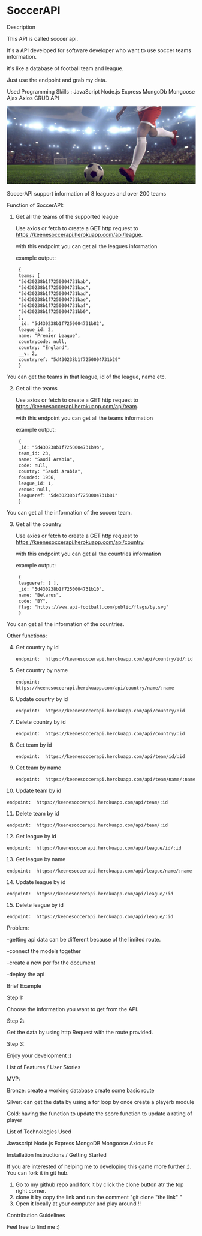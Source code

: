 # SoccerAPI

Description

<!-- What your project is / should be used for -->


This API is called soccer api.

It's a API developed for software developer who want to use soccer teams information.

it's like a database of football team and league.

Just use the endpoint and grab my data.


Used Programming Skills :
JavaScript
Node.js
Express
MongoDb
Mongoose
Ajax 
Axios
CRUD API


<img src="./soccer.jpg">

SoccerAPI support information of 8 leagues and over 200 teams


Function of SoccerAPI:

1. Get all the teams of the supported league

    Use axios or fetch to create a GET http request to https://keenesoccerapi.herokuapp.com/api/league.

    with this endpoint you can get all the leagues information

    example output:
    
        {
        teams: [
        "5d430238b1f7250004731bab",
        "5d430238b1f7250004731bac",
        "5d430238b1f7250004731bad",
        "5d430238b1f7250004731bae",
        "5d430238b1f7250004731baf",
        "5d430238b1f7250004731bb0",
        ],
        _id: "5d430238b1f7250004731b82",
        league_id: 2,
        name: "Premier League",
        countrycode: null,
        country: "England",
        __v: 2,
        countryref: "5d430238b1f7250004731b29"
        }

 You can get the teams in that league, id of the league, name etc.

2. Get all the teams 

    Use axios or fetch to create a GET http request to https://keenesoccerapi.herokuapp.com/api/team.

    with this endpoint you can get all the teams information

    example output:

        {
        _id: "5d430238b1f7250004731b9b",
        team_id: 23,
        name: "Saudi Arabia",
        code: null,
        country: "Saudi Arabia",
        founded: 1956,
        league_id: 1,
        venue: null,
        leagueref: "5d430238b1f7250004731b81"
        }

You can get all the information of the soccer team.


3. Get all the country 

    Use axios or fetch to create a GET http request to https://keenesoccerapi.herokuapp.com/api/country.

    with this endpoint you can get all the countries information

    example output:

        {
        leagueref: [ ],
        _id: "5d430238b1f7250004731b10",
        name: "Belarus",
        code: "BY",
        flag: "https://www.api-football.com/public/flags/by.svg"
        }

You can get all the information of the countries.

Other functions:

 4. Get country by id

        endpoint:  https://keenesoccerapi.herokuapp.com/api/country/id/:id


 5. Get country by name

        endpoint:  https://keenesoccerapi.herokuapp.com/api/country/name/:name


 6. Update country by id

        endpoint:  https://keenesoccerapi.herokuapp.com/api/country/:id


 7. Delete country by id

        endpoint:  https://keenesoccerapi.herokuapp.com/api/country/:id

 8. Get team by id

        endpoint:  https://keenesoccerapi.herokuapp.com/api/team/id/:id


 9. Get team by name

        endpoint:  https://keenesoccerapi.herokuapp.com/api/team/name/:name


 10. Update team by id

    endpoint:  https://keenesoccerapi.herokuapp.com/api/team/:id


 11. Delete team by id

    endpoint:  https://keenesoccerapi.herokuapp.com/api/team/:id

 12. Get league by id

    endpoint:  https://keenesoccerapi.herokuapp.com/api/league/id/:id


 13. Get league by name

    endpoint:  https://keenesoccerapi.herokuapp.com/api/league/name/:name


 14. Update league by id

    endpoint:  https://keenesoccerapi.herokuapp.com/api/league/:id


 15. Delete league by id

    endpoint:  https://keenesoccerapi.herokuapp.com/api/league/:id




<!-- What problem(s) your projects solves -->

Problem:

-getting api data can be different because of the limited route.

-connect the models together

-create a new por for the document

-deploy the api




Brief Example

<!-- This could be a code snippet showing how your project should be used (if it is meant to be integrated into another app)
This could be a screenshot of your project running in the browser (if it is a stand-alone application) -->

Step 1:

Choose the information you want to get from the API.

Step 2:

Get the data by using http Request with the route provided.

Step 3:

Enjoy your development :)




List of Features / User Stories

<!-- This typically will be a short list of the features / user stories that you planned during the development phase of the project
To provide more detail, you can show how you categorized these features into Bronze (MVP), Silver, and Gold Levels and indicate which features you complete / have yet to complete -->

MVP:

Bronze:
create a working database
create some basic route

Silver:
can get the data by using a for loop by once
create a playerb module


Gold:
having the function to update the score 
function to update a rating of player






List of Technologies Used

<!-- Often you will want to list the technologies you used to create the project.
This typically would consist of all primary languages, frameworks, and libraries your app is composed of
This is particularly important when it comes to recruiters scanning your projects for keywords -->

Javascript
Node.js
Express
MongoDB
Mongoose
Axious
Fs



Installation Instructions / Getting Started

<!-- This section should walk a reader, step by step, through the process of setting up your project
For a tool meant to be integrated into other projects, this would likely outline the process of installing and accessing this tool in your project
For an application, this would likely outline the process of forking, cloning, and starting the app locally -->

If you are interested of helping me to developing this game more further :).
You can fork it in git hub.
1. Go to my github  repo and fork it by click the clone button atr the top right corner.
2. clone it by copy the link and run the comment "git clone "the link" "
3. Open it locally at your computer and play around !!



Contribution Guidelines

<!-- This section should offer guidance on where and how users can contribute to your code, identify bugs, and propose improvements
Good links to include are:
A link to the project's main repository
A link to the project's issue tracker -->

Feel free to find me :)
